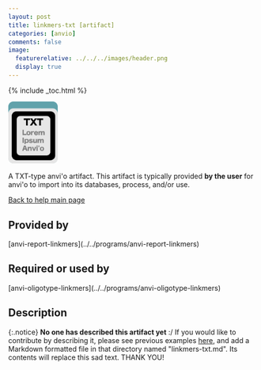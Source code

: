 ```yaml
---
layout: post
title: linkmers-txt [artifact]
categories: [anvio]
comments: false
image:
  featurerelative: ../../../images/header.png
  display: true
---
```



{% include _toc.html %}


<img src="../../images/icons/TXT.png" alt="TXT" style="width:100px; border:none" />

A TXT-type anvi'o artifact. This artifact is typically provided **by the user** for anvi'o to import into its databases, process, and/or use.

[Back to help main page](../../)

## Provided by


<p style="text-align: left" markdown="1"><span class="artifact-p">[anvi-report-linkmers](../../programs/anvi-report-linkmers)</span></p>


## Required or used by

<p style="text-align: left" markdown="1"><span class="artifact-r">[anvi-oligotype-linkmers](../../programs/anvi-oligotype-linkmers)</span></p>

## Description

{:.notice}
**No one has described this artifact yet** :/ If you would like to contribute by describing it, please see previous examples [here](https://github.com/merenlab/anvio/tree/master/anvio/docs/artifacts), and add a Markdown formatted file in that directory named "linkmers-txt.md". Its contents will replace this sad text. THANK YOU!

